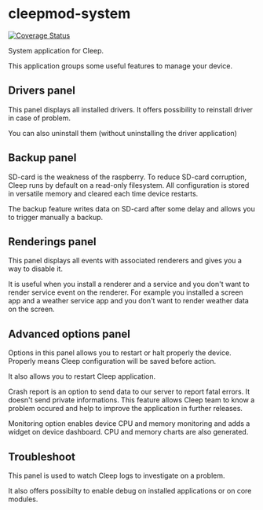 # cleepmod-system

[![Coverage Status](https://coveralls.io/repos/github/tangb/cleepmod-system/badge.svg?branch=master)](https://coveralls.io/github/tangb/cleepmod-system?branch=master)

System application for Cleep.

This application groups some useful features to manage your device.

## Drivers panel

This panel displays all installed drivers. It offers possibility to reinstall driver in case of problem.

You can also uninstall them (without uninstalling the driver application)

## Backup panel

SD-card is the weakness of the raspberry. To reduce SD-card corruption, Cleep runs by default on a read-only filesystem.
All configuration is stored in versatile memory and cleared each time device restarts.

The backup feature writes data on SD-card after some delay and allows you to trigger manually a backup.

## Renderings panel

This panel displays all events with associated renderers and gives you a way to disable it.

It is useful when you install a renderer and a service and you don't want to render service event on the renderer.
For example you installed a screen app and a weather service app and you don't want to render weather data on the screen.
 
## Advanced options panel

Options in this panel allows you to restart or halt properly the device.
Properly means Cleep configuration will be saved before action.

It also allows you to restart Cleep application.

Crash report is an option to send data to our server to report fatal errors. It doesn't send private informations.
This feature allows Cleep team to know a problem occured and help to improve the application in further releases.

Monitoring option enables device CPU and memory monitoring and adds a widget on device dashboard. CPU and memory charts are also generated.

## Troubleshoot

This panel is used to watch Cleep logs to investigate on a problem.

It also offers possibilty to enable debug on installed applications or on core modules.

